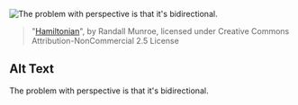 ![The problem with perspective is that it's bidirectional.](https://imgs.xkcd.com/comics/hamiltonian.png)
> "[Hamiltonian](https://xkcd.com/230/)", by Randall Munroe, licensed under Creative Commons Attribution-NonCommercial 2.5 License

## Alt Text
The problem with perspective is that it's bidirectional.
